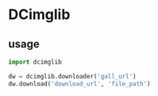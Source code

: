 # DCimglib

## usage
```python
import dcimglib

dw = dcimglib.downloader('gall_url')
dw.download('download_url', 'file_path')
```


